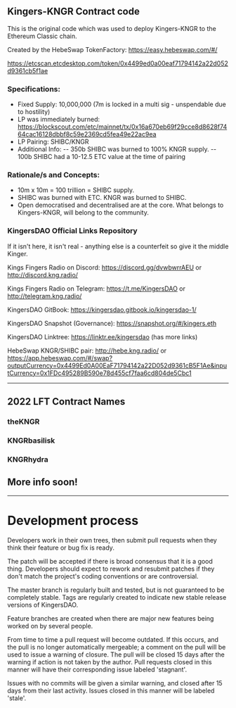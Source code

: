 ## Kingers-KNGR Contract code

This is the original code which was used to deploy Kingers-KNGR to the Ethereum Classic chain. 

Created by the HebeSwap TokenFactory: https://easy.hebeswap.com/#/

https://etcscan.etcdesktop.com/token/0x4499ed0a00eaf71794142a22d052d9361cb5f1ae


### Specifications:

- Fixed Supply: 10,000,000 (7m is locked in a multi sig - unspendable due to hostility)
- LP was immediately burned: https://blockscout.com/etc/mainnet/tx/0x16a670eb69f29cce8d8628f7464cac16128dbbf8c59e2369cd5fea49e22ac9ea
- LP Pairing: SHIBC/KNGR
- Additional Info:
-- 350b SHIBC was burned to 100% KNGR supply.
-- 100b SHIBC had a 10-12.5 ETC value at the time of pairing

### Rationale/s and Concepts:

- 10m x 10m = 100 trillion = SHIBC supply.
- SHIBC was burned with ETC. KNGR was burned to SHIBC.
- Open democratised and decentralised are at the core. What belongs to Kingers-KNGR, will belong to the community.

### KingersDAO Official Links Repository
If it isn't here, it isn't real - anything else is a counterfeit so give it the middle Kinger.

Kings Fingers Radio on Discord: https://discord.gg/dvwbwrrAEU or http://discord.kng.radio/

Kings Fingers Radio on Telegram: https://t.me/KingersDAO or http://telegram.kng.radio/

KingersDAO GitBook: https://kingersdao.gitbook.io/kingersdao-1/

KingersDAO Snapshot (Governance): https://snapshot.org/#/kingers.eth

KingersDAO Linktree: https://linktr.ee/kingersdao (has more links)

HebeSwap KNGR/SHIBC pair: http://hebe.kng.radio/ or https://app.hebeswap.com/#/swap?outputCurrency=0x4499Ed0A00EaF71794142a22D052d9361cB5F1Ae&inputCurrency=0x1FDc495289B590e78d455cf7faa6cd804de5Cbc1

- - - - - - - - -

## 2022 LFT Contract Names

### theKNGR
### KNGRbasilisk
### KNGRhydra

## More info soon!

- - - - - - - - -

# Development process

Developers work in their own trees, then submit pull requests when they think their feature or bug fix is ready.

The patch will be accepted if there is broad consensus that it is a good thing. Developers should expect to rework and resubmit patches if they don't match the project's coding conventions or are controversial.

The master branch is regularly built and tested, but is not guaranteed to be completely stable. Tags are regularly created to indicate new stable release versions of KingersDAO.

Feature branches are created when there are major new features being worked on by several people.

From time to time a pull request will become outdated. If this occurs, and the pull is no longer automatically mergeable; a comment on the pull will be used to issue a warning of closure. The pull will be closed 15 days after the warning if action is not taken by the author. Pull requests closed in this manner will have their corresponding issue labeled 'stagnant'.

Issues with no commits will be given a similar warning, and closed after 15 days from their last activity. Issues closed in this manner will be labeled 'stale'.
